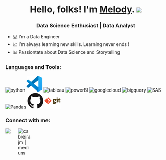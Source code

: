 <h1 align="center">  Hello, folks! I'm <a href="https://www.linkedin.com/in/melodyyip/"><b>Melody</b></a>. <img src="https://raw.githubusercontent.com/MartinHeinz/MartinHeinz/master/wave.gif" width="30px">
 
<!-- <h3 align="center">Data Science Enthusiast| Data analyt |<a href="https://public.tableau.com/profile/rohan.kokkula#!/"><b> Tableau Analyst</b></a> | </h3></h1> -->
  
<h3 align="center">Data Science Enthusiast | Data Analyst  </h3></h1>

- 💻 I’m a Data Engineer
- 📈 I’m always learning new skills. Learning never ends !
- 📊 Passiontate about Data Science and Storytelling

### Languages and Tools:
<div>
 <img alt="python" width="50px" src="https://cdn3.iconfinder.com/data/icons/logos-and-brands-adobe/512/267_Python-512.png" />
 <img alt="visual studio code" width="50px" src="https://raw.githubusercontent.com/github/explore/80688e429a7d4ef2fca1e82350fe8e3517d3494d/topics/visual-studio-code/visual-studio-code.png" />
 <img alt="tableau" width="85px" src="https://logos-world.net/wp-content/uploads/2021/10/Tableau-Symbol.png" />
 <img alt="powerBI" width="100px" src="https://www.vectorlogo.zone/logos/microsoft_powerbi/microsoft_powerbi-ar21.svg" />
 <img alt="googlecloud" width="100px" src="https://www.vectorlogo.zone/logos/google_cloud/google_cloud-ar21.svg" />
 <img alt="bigquery" width="100px" src="https://www.vectorlogo.zone/logos/google_bigquery/google_bigquery-ar21.svg" />
 <img alt="SAS" width="100px" src="https://www.vectorlogo.zone/logos/sas/sas-ar21.svg" />
 <img alt="Pandas" width="50px" src="https://cdn.jsdelivr.net/npm/simple-icons@3.4.0/icons/pandas.svg" />
 <img alt="GitHub" width="50px" src="https://raw.githubusercontent.com/github/explore/78df643247d429f6cc873026c0622819ad797942/topics/github/github.png" />
 <img alt="Git" width="50px" src="https://raw.githubusercontent.com/github/explore/80688e429a7d4ef2fca1e82350fe8e3517d3494d/topics/git/git.png" />
</div>
<!-- <img align="left" alt="AWS" width="26px" src="https://cdn.jsdelivr.net/npm/simple-icons@3.4.0/icons/amazonaws.svg" /> -->
<!-- <img align="left" alt="Azure" width="26px" src="https://www.parkmycloud.com/wp-content/uploads/2018/02/Azure_.png" /> -->
<!-- <img align="left" alt="SQLServer" width="26px" src="https://img.icons8.com/color/2x/microsoft-sql-server.png" /> -->
<!-- <img align="left" alt="Pytorch" width="26px" src="https://cdn.jsdelivr.net/npm/simple-icons@3.4.0/icons/pytorch.svg" /> -->


### Connect with me:

 
[<img align="left"  width="40px" src="https://www.vectorlogo.zone/logos/linkedin/linkedin-tile.svg" />](https://www.linkedin.com/in/melodyyip/)
[<img align="left" alt="cabreirajm | medium" width="40px" src="https://www.vectorlogo.zone/logos/medium/medium-tile.svg" />](https://medium.com/@melodyyip_)


